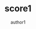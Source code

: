 ---
layout: "layouts/playing.html"
title: "score1"
tags: "scores"
author: "author1"
style: "classique"
mei_file: "score1.mei"
---